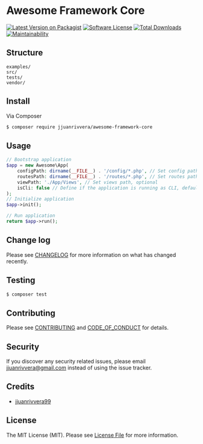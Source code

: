 # Awesome Framework Core

[![Latest Version on Packagist][ico-version]][link-packagist]
[![Software License][ico-license]](LICENSE.md)
[![Total Downloads][ico-downloads]][link-downloads]
[![Maintainability](https://api.codeclimate.com/v1/badges/e21ef866fb5b23a90f58/maintainability)](https://codeclimate.com/github/jjuanrivvera/awesome-framework-core/maintainability)

## Structure

```
examples/
src/
tests/
vendor/
```


## Install

Via Composer

``` bash
$ composer require jjuanrivvera/awesome-framework-core
```

## Usage

``` php
// Bootstrap application
$app = new Awesome\App(
    configPath: dirname(__FILE__) . '/config/*.php', // Set config path, optional
    routesPath: dirname(__FILE__) . '/routes/*.php', // Set routes path, optional
    viewPath: './App/Views', // Set views path, optional
    isCli: false // Define if the application is running as CLI, default false
);
// Initialize application
$app->init();

// Run application
return $app->run();
```

## Change log

Please see [CHANGELOG](CHANGELOG.md) for more information on what has changed recently.

## Testing

``` bash
$ composer test
```

## Contributing

Please see [CONTRIBUTING](CONTRIBUTING.md) and [CODE_OF_CONDUCT](CODE_OF_CONDUCT.md) for details.

## Security

If you discover any security related issues, please email jjuanrivvera@gmail.com instead of using the issue tracker.

## Credits

- [jjuanrivvera99](https://github.com/jjuanrivvera99)

## License

The MIT License (MIT). Please see [License File](LICENSE.md) for more information.

[ico-version]: https://img.shields.io/packagist/v/jjuanrivvera/awesome-framework-core.svg?style=flat-square
[ico-license]: https://img.shields.io/badge/license-MIT-brightgreen.svg?style=flat-square
<!-- [ico-travis]: https://img.shields.io/travis/jjuanrivvera/awesome-framework-core/master.svg?style=flat-square -->
<!-- [ico-scrutinizer]: https://img.shields.io/scrutinizer/coverage/g/jjuanrivvera/awesome-framework-core.svg?style=flat-square -->
<!-- [ico-code-quality]: https://img.shields.io/scrutinizer/g/jjuanrivvera/awesome-framework-core.svg?style=flat-square -->
[ico-downloads]: https://img.shields.io/packagist/dt/jjuanrivvera/awesome-framework-core.svg?style=flat-square

[link-packagist]: https://packagist.org/packages/jjuanrivvera/awesome-framework-core
<!-- [link-travis]: https://travis-ci.org/jjuanrivvera/awesome-framework-core -->
<!-- [link-scrutinizer]: https://scrutinizer-ci.com/g/jjuanrivvera/awesome-framework-core/code-structure -->
<!-- [link-code-quality]: https://scrutinizer-ci.com/g/jjuanrivvera/awesome-framework-core -->
[link-downloads]: https://packagist.org/packages/jjuanrivvera/awesome-framework-core
[link-author]: https://github.com/jjuanrivvera99
